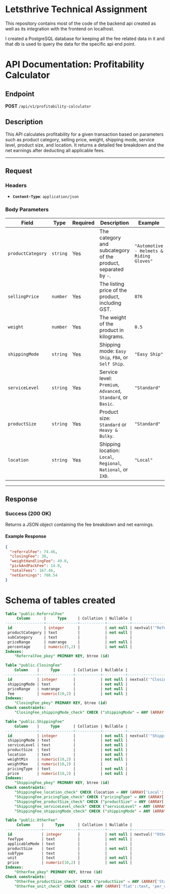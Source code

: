 # Letsthrive Technical Assignment

This repository contains most of the code of the backend api created as well as its integration with the frontend on localhost.

I created a PostgreSQL database for keeping all the fee related data in it and that db is used to query the data for the specific api end point.

# API Documentation: Profitability Calculator

## Endpoint
**POST** `/api/v1/profitability-calculator`

## Description
This API calculates profitability for a given transaction based on parameters such as product category, selling price, weight, shipping mode, service level, product size, and location. It returns a detailed fee breakdown and the net earnings after deducting all applicable fees.

---

## Request

### Headers
- **`Content-Type`**: `application/json`

### Body Parameters

| **Field**          | **Type**   | **Required** | **Description**                                                                                       | **Example**                            |
|---------------------|------------|--------------|-------------------------------------------------------------------------------------------------------|----------------------------------------|
| `productCategory`   | `string`   | Yes          | The category and subcategory of the product, separated by `-`.                                        | `"Automotive - Helmets & Riding Gloves"` |
| `sellingPrice`      | `number`   | Yes          | The listing price of the product, including GST.                                                      | `876`                                  |
| `weight`            | `number`   | Yes          | The weight of the product in kilograms.                                                               | `0.5`                                  |
| `shippingMode`      | `string`   | Yes          | Shipping mode: `Easy Ship`, `FBA`, or `Self Ship`.                                                    | `"Easy Ship"`                          |
| `serviceLevel`      | `string`   | Yes          | Service level: `Premium`, `Advanced`, `Standard`, or `Basic`.                                         | `"Standard"`                           |
| `productSize`       | `string`   | Yes          | Product size: `Standard` or `Heavy & Bulky`.                                                          | `"Standard"`                           |
| `location`          | `string`   | Yes          | Shipping location: `Local`, `Regional`, `National`, or `IXD`.                                         | `"Local"`                              |

---

## Response

### Success (200 OK)

Returns a JSON object containing the fee breakdown and net earnings.

#### Example Response
```json
{
  "referralFee": 74.46,
  "closingFee": 30,
  "weightHandlingFee": 49.0,
  "pickAndPackFee": 14.0,
  "totalFees": 167.46,
  "netEarnings": 708.54
}
```

# Schema of tables created

```sql
Table "public.ReferralFee"
     Column      |     Type     | Collation | Nullable |                  Default                  
-----------------+--------------+-----------+----------+-------------------------------------------
 id              | integer      |           | not null | nextval('"ReferralFee_id_seq"'::regclass)
 productCategory | text         |           | not null | 
 subCategory     | text         |           |          | 
 priceRange      | numrange     |           | not null | 
 percentage      | numeric(5,2) |           | not null | 
Indexes:
    "ReferralFee_pkey" PRIMARY KEY, btree (id)

Table "public.ClosingFee"
    Column    |     Type      | Collation | Nullable |                 Default                  
--------------+---------------+-----------+----------+------------------------------------------
 id           | integer       |           | not null | nextval('"ClosingFee_id_seq"'::regclass)
 shippingMode | text          |           | not null | 
 priceRange   | numrange      |           | not null | 
 fee          | numeric(10,2) |           | not null | 
Indexes:
    "ClosingFee_pkey" PRIMARY KEY, btree (id)
Check constraints:
    "ClosingFee_shippingMode_check" CHECK ("shippingMode" = ANY (ARRAY['Easy Ship'::text, 'FBA'::text, 'Self Ship'::text, 'Seller Flex'::text]))

Table "public.ShippingFee"
    Column    |     Type      | Collation | Nullable |                  Default                  
--------------+---------------+-----------+----------+-------------------------------------------
 id           | integer       |           | not null | nextval('"ShippingFee_id_seq"'::regclass)
 shippingMode | text          |           | not null | 
 serviceLevel | text          |           | not null | 
 productSize  | text          |           | not null | 
 location     | text          |           | not null | 
 weightMin    | numeric(10,2) |           | not null | 
 weightMax    | numeric(10,2) |           |          | 
 pricingType  | text          |           | not null | 
 price        | numeric(10,2) |           | not null | 
Indexes:
    "ShippingFee_pkey" PRIMARY KEY, btree (id)
Check constraints:
    "ShippingFee_location_check" CHECK (location = ANY (ARRAY['Local'::text, 'Regional'::text, 'National'::text, 'IXD'::text]))
    "ShippingFee_pricingType_check" CHECK ("pricingType" = ANY (ARRAY['range'::text, 'additional'::text]))
    "ShippingFee_productSize_check" CHECK ("productSize" = ANY (ARRAY['Standard'::text, 'Heavy & Bulky'::text]))
    "ShippingFee_serviceLevel_check" CHECK ("serviceLevel" = ANY (ARRAY['Premium'::text, 'Advanced'::text, 'Standard'::text, 'Basic'::text]))
    "ShippingFee_shippingMode_check" CHECK ("shippingMode" = ANY (ARRAY['Easy Ship'::text, 'FBA'::text, 'Self Ship'::text]))

Table "public.OtherFee"
     Column     |     Type      | Collation | Nullable |                Default                 
----------------+---------------+-----------+----------+----------------------------------------
 id             | integer       |           | not null | nextval('"OtherFee_id_seq"'::regclass)
 feeType        | text          |           | not null | 
 applicableMode | text          |           |          | 
 productSize    | text          |           | not null | 
 subType        | text          |           |          | 
 unit           | text          |           | not null | 
 price          | numeric(10,2) |           | not null | 
Indexes:
    "OtherFee_pkey" PRIMARY KEY, btree (id)
Check constraints:
    "OtherFee_productSize_check" CHECK ("productSize" = ANY (ARRAY['Standard'::text, 'Heavy & Bulky'::text]))
    "OtherFee_unit_check" CHECK (unit = ANY (ARRAY['flat'::text, 'per_cubic_foot'::text, 'per_item'::text]))
```